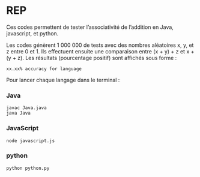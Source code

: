 # REP

Ces codes permettent de tester l’associativité de l’addition en Java, javascript, et python.

Les codes génèrent 1 000 000 de tests avec des nombres aléatoires x, y, et z entre 0 et 1.
Ils effectuent ensuite une comparaison entre (x + y) + z et x + (y + z). Les résultats (pourcentage positif) sont affichés sous forme :

`xx.xx% accuracy for language`



Pour lancer chaque langage dans le terminal : 

### Java
```aiignore
javac Java.java
java Java
```

### JavaScript
```aiignore
node javascript.js
```

### python
```aiignore
python python.py
```